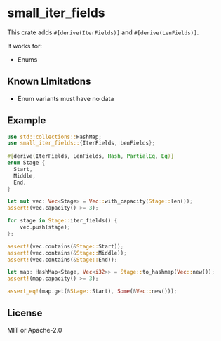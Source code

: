 # small_iter_fields
This crate adds ```#[derive(IterFields)]``` and ```#[derive(LenFields)]```.<br>

It works for:
* Enums

## Known Limitations
* Enum variants must have no data 

## Example 

```rust
use std::collections::HashMap;
use small_iter_fields::{IterFields, LenFields};
 
#[derive(IterFields, LenFields, Hash, PartialEq, Eq)]
enum Stage {
  Start,
  Middle,
  End,
}

let mut vec: Vec<Stage> = Vec::with_capacity(Stage::len());
assert!(vec.capacity() >= 3);

for stage in Stage::iter_fields() {
    vec.push(stage);
};

assert!(vec.contains(&Stage::Start));
assert!(vec.contains(&Stage::Middle));
assert!(vec.contains(&Stage::End));

let map: HashMap<Stage, Vec<i32>> = Stage::to_hashmap(Vec::new());
assert!(map.capacity() >= 3);

assert_eq!(map.get(&Stage::Start), Some(&Vec::new()));
```

## License
MIT or Apache-2.0

